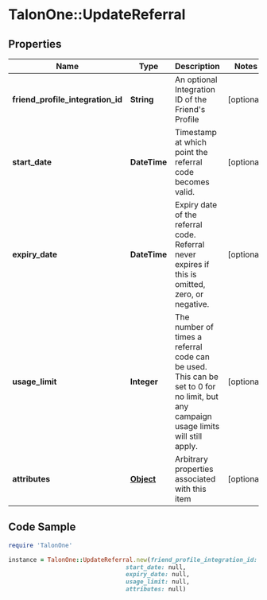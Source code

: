 # TalonOne::UpdateReferral

## Properties

Name | Type | Description | Notes
------------ | ------------- | ------------- | -------------
**friend_profile_integration_id** | **String** | An optional Integration ID of the Friend&#39;s Profile | [optional] 
**start_date** | **DateTime** | Timestamp at which point the referral code becomes valid. | [optional] 
**expiry_date** | **DateTime** | Expiry date of the referral code. Referral never expires if this is omitted, zero, or negative. | [optional] 
**usage_limit** | **Integer** | The number of times a referral code can be used. This can be set to 0 for no limit, but any campaign usage limits will still apply.  | [optional] 
**attributes** | [**Object**](.md) | Arbitrary properties associated with this item | [optional] 

## Code Sample

```ruby
require 'TalonOne'

instance = TalonOne::UpdateReferral.new(friend_profile_integration_id: null,
                                 start_date: null,
                                 expiry_date: null,
                                 usage_limit: null,
                                 attributes: null)
```


